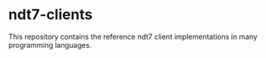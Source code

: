 # ndt7-clients

This repository contains the reference ndt7 client implementations
in many programming languages.
